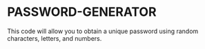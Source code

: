 # PASSWORD-GENERATOR
This code will allow you to obtain a unique password using random characters, letters, and numbers. 
